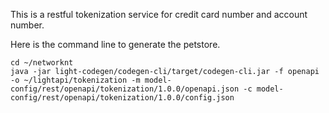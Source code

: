 This is a restful tokenization service for credit card number and account number.

Here is the command line to generate the petstore.

```
cd ~/networknt
java -jar light-codegen/codegen-cli/target/codegen-cli.jar -f openapi -o ~/lightapi/tokenization -m model-config/rest/openapi/tokenization/1.0.0/openapi.json -c model-config/rest/openapi/tokenization/1.0.0/config.json
```
